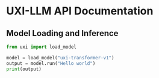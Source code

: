 # UXI-LLM API Documentation

## Model Loading and Inference

```python
from uxi import load_model

model = load_model("uxi-transformer-v1")
output = model.run("Hello world")
print(output)
